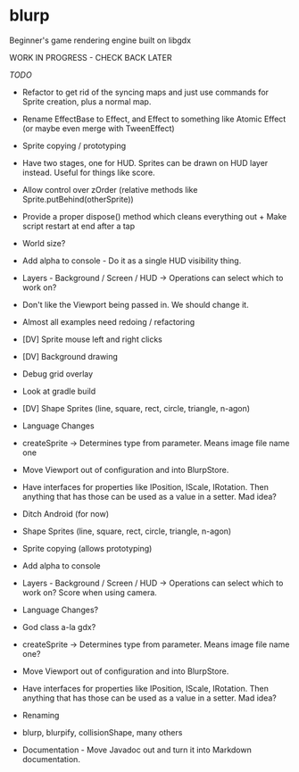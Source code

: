 # blurp
Beginner's game rendering engine built on libgdx

WORK IN PROGRESS - CHECK BACK LATER

*TODO*
* Refactor to get rid of the syncing maps and just use commands for Sprite creation, plus a normal map.
* Rename EffectBase to Effect, and Effect to something like Atomic Effect (or maybe even merge with TweenEffect)
* Sprite copying / prototyping
* Have two stages, one for HUD. Sprites can be drawn on HUD layer instead. Useful for things like score.
* Allow control over zOrder (relative methods like Sprite.putBehind(otherSprite))
* Provide a proper dispose() method which cleans everything out + Make script restart at end after a tap
* World size?
* Add alpha to console - Do it as a single HUD visibility thing.
* Layers - Background / Screen / HUD -> Operations can select which to work on?

* Don't like the Viewport being passed in. We should change it.
* Almost all examples need redoing / refactoring
* [DV] Sprite mouse left and right clicks
* [DV] Background drawing

* Debug grid overlay
* Look at gradle build

* [DV] Shape Sprites (line, square, rect, circle, triangle, n-agon)

* Language Changes
*   createSprite -> Determines type from parameter. Means image file name one
* Move Viewport out of configuration and into BlurpStore.
* Have interfaces for properties like IPosition, IScale, IRotation. Then anything that has those can be used as a value in a setter. Mad idea?
* Ditch Android (for now)
* Shape Sprites (line, square, rect, circle, triangle, n-agon)
* Sprite copying (allows prototyping)
* Add alpha to console
* Layers - Background / Screen / HUD -> Operations can select which to work on?  Score when using camera.
* Language Changes?
*   God class a-la gdx?
*   createSprite -> Determines type from parameter. Means image file name one?
* Move Viewport out of configuration and into BlurpStore.
* Have interfaces for properties like IPosition, IScale, IRotation. Then anything that has those can be used as a value in a setter. Mad idea?
* Renaming
*   blurp, blurpify, collisionShape, many others
* Documentation - Move Javadoc out and turn it into Markdown documentation.


